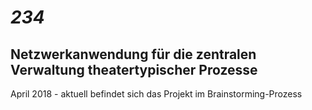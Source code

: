 # _234_
## Netzwerkanwendung für die zentralen Verwaltung theatertypischer Prozesse

April 2018 - aktuell befindet sich das Projekt im Brainstorming-Prozess
